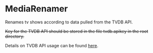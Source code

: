 # MediaRenamer
Renames tv shows according to data pulled from the TVDB API.

~~Key for the TVDB API should be stored in the file tvdb.apikey in the root directory.~~

Details on TVDB API usage can be found [here](http://thetvdb.com/wiki/index.php?title=Programmers_API).
